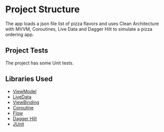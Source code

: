 # Project Structure
The app loads a json file list of pizza flavors and uses Clean Architecture with MVVM, Coroutines, Live Data and Dagger Hilt to simulate a pizza ordering app.

Project Tests
---------------
The project has some Unit tests.

Libraries Used
---------------
* [ViewModel](https://developer.android.com/topic/libraries/architecture/viewmodel)
* [LiveData](https://developer.android.com/jetpack/arch/livedata)
* [ViewBinding](https://developer.android.com/topic/libraries/view-binding/)
* [Coroutine](https://github.com/Kotlin/kotlinx.coroutines#user-content-android)
* [Flow](https://kotlin.github.io/kotlinx.coroutines/kotlinx-coroutines-core/kotlinx.coroutines.flow/-flow/)
* [Dagger Hilt](https://dagger.dev/hilt/)
* [JUnit](https://junit.org/junit4/)
